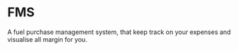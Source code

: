 # FMS
A fuel purchase management system, that keep track on your expenses and visualise all margin for you.
